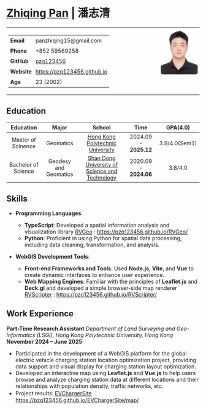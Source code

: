 # [Zhiqing Pan](https://pzq123456.github.io) | 潘志清

<table style="width: 100%; border-collapse: collapse; font-size: 14px;">
  <tr>
    <td style="vertical-align: top; width: 60%; padding: 5px;">
      <table style="width: 100%; border-collapse: collapse;">
        <tr>
          <td style="padding: 5px;"><strong>Email</strong></td>
          <td style="padding: 5px;">panzhiqing15@gmail.com</td>
        </tr>
        <tr>
          <td style="padding: 5px;"><strong>Phone</strong></td>
          <td style="padding: 5px;">+852 59569258</td>
        </tr>
        <tr>
          <td style="padding: 5px;"><strong>GitHub</strong></td>
          <td style="padding: 5px;"><a href="https://github.com/pzq123456">pzq123456</a></td>
        </tr>
        <tr>
          <td style="padding: 5px;"><strong>Website</strong></td>
          <td style="padding: 5px;"><a href="https://pzq123456.github.io">https://pzq123456.github.io</a></td>
        </tr>
        <tr>
          <td style="padding: 5px;"><strong>Age</strong></td>
          <td style="padding: 5px;">23 (2002)</td>
        </tr>
      </table>
    </td>
    <td style="vertical-align: top; text-align: right; padding: 5px;">
      <img src="../imgs/pzq.JPG" width="50%" height="50%" alt="avatar" style="border-radius: 5%;">
    </td>
  </tr>
</table>

## Education

| Education | Major | School | Time | GPA(4.0) |
| :---: | :---: | :---: | :---: | :---: |
| Master of Scinence | Geomatics | [Hong Kong Polytechnic University](https://www.polyu.edu.hk/lsgi/) | 2024.09 - **2025.12** | 3.9/4.0(Sem1) |
| Bachelor of Science | Geodesy and Geomatics | [Shan Dong University of Science and Technology](https://en.sdust.edu.cn) | 2020.09 - **2024.06** | 3.8/4.0 |


## Skills
- **Programming Languages**:
  - **TypeScript**: Developed a spatial information analysis and visualization library [RVGeo](https://pzq123456.github.io/RVGeo/) : https://pzq123456.github.io/RVGeo/
  - **Python**: Proficient in using Python for spatial data processing, including data cleaning, transformation, and analysis.

- **WebGIS Development Tools**:
  - **Front-end Frameworks and Tools**: Used **Node.js**, **Vite**, and **Vue** to create dynamic interfaces to enhance user experience.
  - **Web Mapping Engines**: Familiar with the principles of **Leaflet.js** and **Deck.gl** and developed a simple browser-side map renderer [RVScripter](https://pzq123456.github.io/RVScripter/) : https://pzq123456.github.io/RVScripter/


## Work Experience

**Part-Time Research Assistant**
*Department of Land Surveying and Geo-Informatics (LSGI), Hong Kong Polytechnic University, Hong Kong*
**November 2024 – June 2025**

- Participated in the development of a WebGIS platform for the global electric vehicle charging station location optimization project, providing data support and visual display for charging station layout optimization.
- Developed an interactive map using **Leaflet.js** and **Vue.js** to help users browse and analyze charging station data at different locations and their relationships with population density, traffic networks, etc.
- Project results: [EVChargerSite](https://pzq123456.github.io/EVChargerSite/map/) ： https://pzq123456.github.io/EVChargerSite/map/
